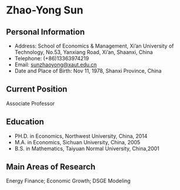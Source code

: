 # Zhao-Yong Sun
## Personal Information
- Address: School of Economics & Management, Xi’an University of Technology, No.53, Yanxiang Road, Xi’an, Shaanxi, China
- Telephone: (+86)13363974219
- Email: sunzhaoyong@xaut.edu.cn
- Date and Place of Birth: Nov 11, 1978, Shanxi Province, China

## Current Position
Associate Professor

## Education
- PH.D. in Economics, Northwest University, China, 2014
- M.A. in Economics, Sichuan University, China, 2005
- B.S. in Mathematics, Taiyuan Normal University, China,2001

## Main Areas of Research
Energy Finance; Economic Growth; DSGE Modeling

